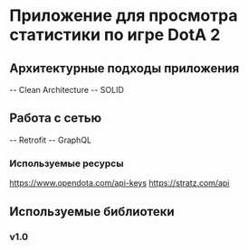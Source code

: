 # Приложение для просмотра статистики по игре DotA 2


## Архитектурные подходы приложения
-- Clean Architecture
-- SOLID

## Работа с сетью
-- Retrofit
-- GraphQL

### Используемые ресурсы
https://www.opendota.com/api-keys
https://stratz.com/api

## Используемые библиотеки

### v1.0

